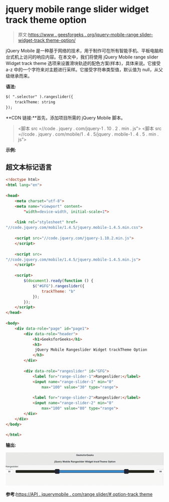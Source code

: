 # jquery mobile range slider widget track theme option

> 原文:[https://www . geesforgeks . org/jquery-mobile-range slider-widget-track theme-option/](https://www.geeksforgeeks.org/jquery-mobile-rangeslider-widget-tracktheme-option/)

jQuery Mobile 是一种基于网络的技术，用于制作可在所有智能手机、平板电脑和台式机上访问的响应内容。在本文中，我们将使用 jQuery Mobile range slider Widget track theme 选项来设置滑块轨迹的配色方案(样本)，具体来说。它接受 a-z 中的一个字符来对主题进行采样。它接受字符串类型值，默认值为 null，从父级继承而来。

**语法:**

```html
$( ".selector" ).rangeslider({
    trackTheme: string
});
```

**CDN 链接:**首先，添加项目所需的 jQuery Mobile 脚本。

> <link rel="”stylesheet”" href="”//code.jquery.com/mobile/1.4.5/jquery.mobile-1.4.5.min.css”">
> <脚本 src =//code . jquery . com/jquery-1 . 10 . 2 . min . js”></脚本>
> <脚本 src =//code . jquery . com/mobile/1 . 4 . 5/jquery . mobile-1 . 4 . 5 . min . js”></脚本>

**示例:**

## 超文本标记语言

```html
<!doctype html>
<html lang="en">

<head>
    <meta charset="utf-8">
    <meta name="viewport" content=
        "width=device-width, initial-scale=1">

    <link rel="stylesheet" href=
"//code.jquery.com/mobile/1.4.5/jquery.mobile-1.4.5.min.css">

    <script src="//code.jquery.com/jquery-1.10.2.min.js">
    </script>

    <script src=
"//code.jquery.com/mobile/1.4.5/jquery.mobile-1.4.5.min.js">
    </script>

    <script>
        $(document).ready(function () {
            $("#GFG").rangeslider({
                trackTheme: "b"
            });
        });
    </script>
</head>

<body>
    <div data-role="page" id="page1">
        <div data-role="header">
            <h1>GeeksforGeeks</h1>
            <h3>
             jQuery Mobile Rangeslider Widget trackTheme Option
            </h3>
        </div>

        <div data-role="rangeslider" id="GFG">
            <label for="range-slider-1">Rangeslider:</label>
            <input name="range-slider-1" min="0" 
                max="100" value="30" type="range">

            <label for="range-slider-2">Rangeslider:</label>
            <input name="range-slider-2" min="0" 
                max="100" value="80" type="range">
        </div>
    </div>
</body>

</html>
```

**输出:**

![](img/6bb48dc679d68c81fb756fb6fd5e04a4.png)

**参考:**[https://API . jquerymobile . com/range slider/# option-track theme](https://api.jquerymobile.com/rangeslider/#option-trackTheme)